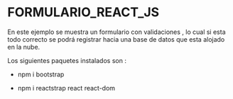 # FORMULARIO_REACT_JS
En este ejemplo se muestra un formulario con validaciones , lo cual si esta todo correcto se podrá registrar hacia una base de datos que esta alojado en la nube.

Los siguientes paquetes instalados son :

* npm i bootstrap

* npm i reactstrap react react-dom

